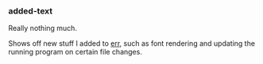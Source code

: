### added-text
Really nothing much.

Shows off new stuff I added to [err](https://github.com/hahahahaman/err), such
as font rendering and updating the running program on certain file changes.
